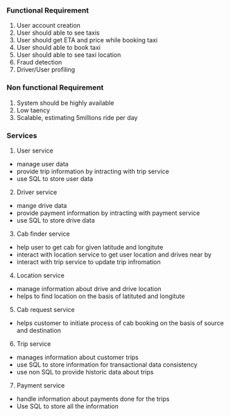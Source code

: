 ### Functional Requirement
1. User account creation
2. User should able to see taxis
3. User should get ETA and price while booking taxi
4. User should able to book taxi
5. User should able to see taxi location
6. Fraud detection
7. Driver/User profiling


### Non functional Requirement
1. System should be highly available
2. Low taency
3. Scalable, estimating 5millions ride per day


### Services
1. User service 
  - manage user data
  - provide trip information by intracting with trip service
  - use SQL to store user data
2. Driver service
  - mange drive data
  - provide payment information by intracting with payment service
  - use SQL to store drive data
3. Cab finder service
  - help user to get cab for given latitude and longitute
  - interact with location service to get user location and drives near by
  - interact with trip service to update trip infromation
4. Location service
  - manage information about drive and drive location
  - helps to find location on the basis of latituted and longitute
5. Cab request service
  - helps customer to initiate process of cab booking on the basis of source and destination
6. Trip service
  - manages information about customer trips
  - use SQL to store information for transactional data consistency
  - use non SQL to provide historic data about trips
7. Payment service
  - handle information about payments done for the trips 
  - Use SQL to store all the information
